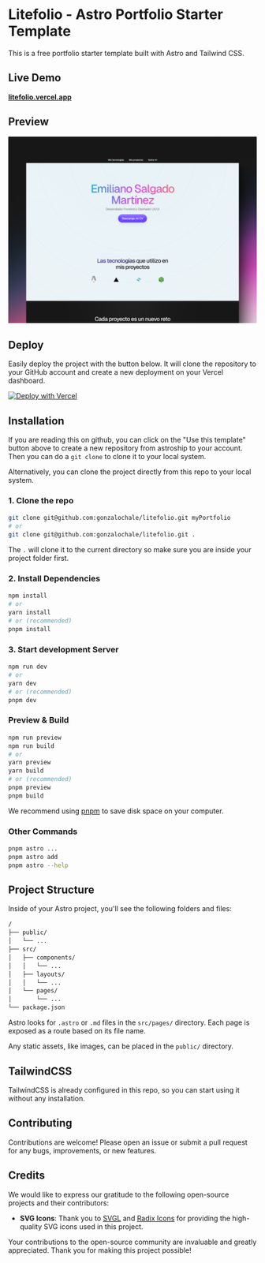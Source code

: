 # Litefolio - Astro Portfolio Starter Template

This is a free portfolio starter template built with Astro and Tailwind CSS.

## Live Demo

**[litefolio.vercel.app](https://litefolio.vercel.app)**

## Preview

![Astro Portfolio Template by Gonzalo Chalé](public/assets/PortFolio%20mockup.png)

## Deploy

Easily deploy the project with the button below. It will clone the repository to your GitHub account and create a new deployment on your Vercel dashboard.

[![Deploy with Vercel](https://vercel.com/button)](https://vercel.com/new/clone?repository-url=https%3A%2F%2Fgithub.com%2Fgonzalochale%2Flitefolio)

## Installation

If you are reading this on github, you can click on the "Use this template" button above to create a new repository from astroship to your account. Then you can do a `git clone` to clone it to your local system.

Alternatively, you can clone the project directly from this repo to your local system.

### 1. Clone the repo

```bash
git clone git@github.com:gonzalochale/litefolio.git myPortfolio
# or
git clone git@github.com:gonzalochale/litefolio.git .
```

The `.` will clone it to the current directory so make sure you are inside your project folder first.

### 2. Install Dependencies

```bash
npm install
# or
yarn install
# or (recommended)
pnpm install
```

### 3. Start development Server

```bash
npm run dev
# or
yarn dev
# or (recommended)
pnpm dev
```

### Preview & Build

```bash
npm run preview
npm run build
# or
yarn preview
yarn build
# or (recommended)
pnpm preview
pnpm build
```

We recommend using [pnpm](https://pnpm.io/) to save disk space on your computer.

### Other Commands

```bash
pnpm astro ...
pnpm astro add
pnpm astro --help
```

## Project Structure

Inside of your Astro project, you'll see the following folders and files:

``` bash
/
├── public/
│   └── ...
├── src/
│   ├── components/
│   │   └── ...
│   ├── layouts/
│   │   └── ...
│   └── pages/
│       └── ...
└── package.json
```

Astro looks for `.astro` or `.md` files in the `src/pages/` directory. Each page is exposed as a route based on its file name.

Any static assets, like images, can be placed in the `public/` directory.

## TailwindCSS

TailwindCSS is already configured in this repo, so you can start using it without any installation.

## Contributing

Contributions are welcome! Please open an issue or submit a pull request for any bugs, improvements, or new features.

## Credits

We would like to express our gratitude to the following open-source projects and their contributors:

- **SVG Icons**: Thank you to [SVGL](https://www.svgl.app) and [Radix Icons](https://www.radix-ui.com/icons) for providing the high-quality SVG icons used in this project.

Your contributions to the open-source community are invaluable and greatly appreciated. Thank you for making this project possible!
